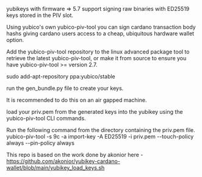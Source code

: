 yubikeys with firmware => 5.7 support signing raw binaries with ED25519 keys stored in the PIV slot.

Using yubico's own yubico-piv-tool you can sign cardano transaction body hashs giving cardano users access to a cheap, ubiquitous hardware wallet option.

Add the yubico-piv-tool repository to the linux advanced package tool to retrieve the latest yubico-piv-tool, or make it from source to ensure you have yubico-piv-tool >= version 2.7.

sudo add-apt-repository ppa:yubico/stable   

run the gen_bundle.py file to create your keys.

It is recommended to do this on an air gapped machine. 

load your priv.pem from the generated keys into the yubikey using the yubico-piv-tool CLI commands.

Run the following command from the directory containing the priv.pem file.
yubico-piv-tool -s 9c -a import-key -A ED25519 -i priv.pem --touch-policy always --pin-policy always


This repo is based on the work done by akonior here - https://github.com/akonior/yubikey-cardano-wallet/blob/main/yubikey_load_keys.sh


